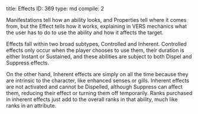 title:          Effects
ID:             369
type:           md
compile:        2


Manifestations tell how an ability looks, and Properties tell where it comes from, but the Effect tells how it works, explaining in VERS mechanics what the user has to do to use the ability and how it affects the target.

Effects fall within two broad subtypes, Controlled and Inherent. Controlled effects only occur when the player chooses to use them, their duration is either Instant or Sustained, and these abilities are subject to both Dispel and Suppress effects.

On the other hand, Inherent effects are simply on all the time because they are intrinsic to the character, like enhanced senses or gills. Inherent effects are not activated and cannot be Dispelled, although Suppress can affect them, reducing their effect or turning them off temporarily. Ranks purchased in inherent effects just add to the overall ranks in that ability, much like ranks in an attribute.